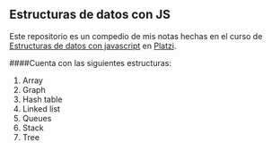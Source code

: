 ## Estructuras de datos con JS

Este repositorio es un compedio de mis notas hechas en el curso de [Estructuras de datos con javascript](https://platzi.com/clases/estructuras-datos/) en [Platzi](https://platzi.com/).

####Cuenta con las siguientes estructuras:

1. Array
2. Graph
3. Hash table
4. Linked list
5. Queues
6. Stack
7. Tree